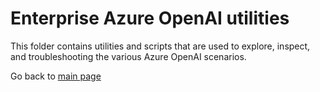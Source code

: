 # Enterprise Azure OpenAI utilities

This folder contains utilities and scripts that are used to explore, inspect, and troubleshooting the various Azure OpenAI scenarios.

Go back to [main page](../README.md)